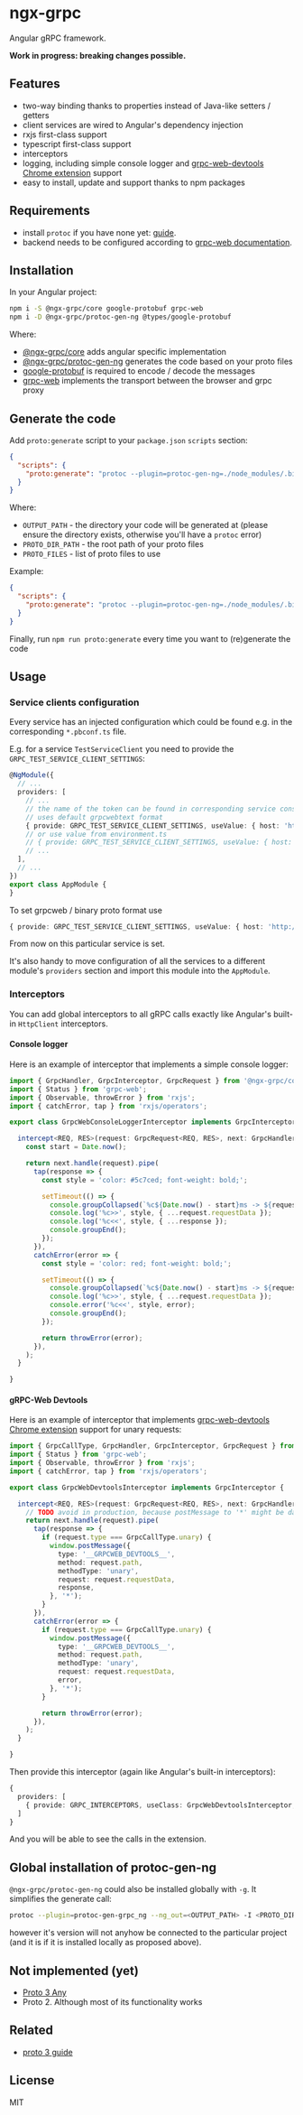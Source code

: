 # ngx-grpc

Angular gRPC framework.

**Work in progress: breaking changes possible.**

## Features

- two-way binding thanks to properties instead of Java-like setters / getters
- client services are wired to Angular's dependency injection
- rxjs first-class support
- typescript first-class support
- interceptors
- logging, including simple console logger and [grpc-web-devtools Chrome extension](https://github.com/SafetyCulture/grpc-web-devtools) support
- easy to install, update and support thanks to npm packages

## Requirements

- install `protoc` if you have none yet: [guide](https://github.com/protocolbuffers/protobuf#protocol-compiler-installation).
- backend needs to be configured according to [grpc-web documentation](https://github.com/grpc/grpc-web).

## Installation

In your Angular project:

```sh
npm i -S @ngx-grpc/core google-protobuf grpc-web
npm i -D @ngx-grpc/protoc-gen-ng @types/google-protobuf
```

Where:

- [@ngx-grpc/core](https://github.com/ngx-grpc/core) adds angular specific implementation
- [@ngx-grpc/protoc-gen-ng](https://github.com/ngx-grpc/protoc-gen-ng) generates the code based on your proto files
- [google-protobuf](https://github.com/protocolbuffers/protobuf/tree/master/js) is required to encode / decode the messages
- [grpc-web](https://github.com/grpc/grpc-web) implements the transport between the browser and grpc proxy

## Generate the code

Add `proto:generate` script to your `package.json` `scripts` section:

```json
{
  "scripts": {
    "proto:generate": "protoc --plugin=protoc-gen-ng=./node_modules/.bin/protoc-gen-ng --ng_out=<OUTPUT_PATH> -I <PROTO_DIR_PATH> <PROTO_FILES>"
  }
}
```

Where:

- `OUTPUT_PATH` - the directory your code will be generated at (please ensure the directory exists, otherwise you'll have a `protoc` error)
- `PROTO_DIR_PATH` - the root path of your proto files
- `PROTO_FILES` - list of proto files to use

Example:

```json
{
  "scripts": {
    "proto:generate": "protoc --plugin=protoc-gen-ng=./node_modules/.bin/protoc-gen-ng --ng_out=./src/proto -I ../proto ../proto/*"
  }
}
```

Finally, run `npm run proto:generate` every time you want to (re)generate the code

## Usage

### Service clients configuration

Every service has an injected configuration which could be found e.g. in the corresponding `*.pbconf.ts` file.

E.g. for a service `TestServiceClient` you need to provide the `GRPC_TEST_SERVICE_CLIENT_SETTINGS`:

```ts
@NgModule({
  // ...
  providers: [
    // ...
    // the name of the token can be found in corresponding service constructor
    // uses default grpcwebtext format
    { provide: GRPC_TEST_SERVICE_CLIENT_SETTINGS, useValue: { host: 'http://localhost:8080' } },
    // or use value from environment.ts
    // { provide: GRPC_TEST_SERVICE_CLIENT_SETTINGS, useValue: { host: environment.host } },
    // ...
  ],
  // ...
})
export class AppModule {
}
```

To set grpcweb / binary proto format use

```ts
{ provide: GRPC_TEST_SERVICE_CLIENT_SETTINGS, useValue: { host: 'http://localhost:8080', format: 'binary' } },
```

From now on this particular service is set.

It's also handy to move configuration of all the services to a different module's `providers` section and import this module into the `AppModule`.

### Interceptors

You can add global interceptors to all gRPC calls exactly like Angular's built-in `HttpClient` interceptors. 

#### Console logger

Here is an example of interceptor that implements a simple console logger:

```ts
import { GrpcHandler, GrpcInterceptor, GrpcRequest } from '@ngx-grpc/core';
import { Status } from 'grpc-web';
import { Observable, throwError } from 'rxjs';
import { catchError, tap } from 'rxjs/operators';

export class GrpcWebConsoleLoggerInterceptor implements GrpcInterceptor {

  intercept<REQ, RES>(request: GrpcRequest<REQ, RES>, next: GrpcHandler): Observable<RES | Status> {
    const start = Date.now();

    return next.handle(request).pipe(
      tap(response => {
        const style = 'color: #5c7ced; font-weight: bold;';

        setTimeout(() => {
          console.groupCollapsed(`%c${Date.now() - start}ms -> ${request.path}`, style);
          console.log('%c>>', style, { ...request.requestData });
          console.log('%c<<', style, { ...response });
          console.groupEnd();
        });
      }),
      catchError(error => {
        const style = 'color: red; font-weight: bold;';

        setTimeout(() => {
          console.groupCollapsed(`%c${Date.now() - start}ms -> ${request.path}`, style);
          console.log('%c>>', style, { ...request.requestData });
          console.error('%c<<', style, error);
          console.groupEnd();
        });

        return throwError(error);
      }),
    );
  }

}
```

#### gRPC-Web Devtools

Here is an example of interceptor that implements [grpc-web-devtools Chrome extension](https://github.com/SafetyCulture/grpc-web-devtools) support for unary requests:

```ts
import { GrpcCallType, GrpcHandler, GrpcInterceptor, GrpcRequest } from '@ngx-grpc/core';
import { Status } from 'grpc-web';
import { Observable, throwError } from 'rxjs';
import { catchError, tap } from 'rxjs/operators';

export class GrpcWebDevtoolsInterceptor implements GrpcInterceptor {

  intercept<REQ, RES>(request: GrpcRequest<REQ, RES>, next: GrpcHandler): Observable<RES | Status> {
    // TODO avoid in production, because postMessage to '*' might be dangerous
    return next.handle(request).pipe(
      tap(response => {
        if (request.type === GrpcCallType.unary) {
          window.postMessage({
            type: '__GRPCWEB_DEVTOOLS__',
            method: request.path,
            methodType: 'unary',
            request: request.requestData,
            response,
          }, '*');
        }
      }),
      catchError(error => {
        if (request.type === GrpcCallType.unary) {
          window.postMessage({
            type: '__GRPCWEB_DEVTOOLS__',
            method: request.path,
            methodType: 'unary',
            request: request.requestData,
            error,
          }, '*');
        }

        return throwError(error);
      }),
    );
  }

}
```

Then provide this interceptor (again like Angular's built-in interceptors):

```ts
{
  providers: [
    { provide: GRPC_INTERCEPTORS, useClass: GrpcWebDevtoolsInterceptor, multi: true },
  ]
}
```

And you will be able to see the calls in the extension.

## Global installation of protoc-gen-ng

`@ngx-grpc/protoc-gen-ng` could also be installed globally with `-g`. It simplifies the generate call:

```sh
protoc --plugin=protoc-gen-grpc_ng --ng_out=<OUTPUT_PATH> -I <PROTO_DIR_PATH> <PROTO_FILES>
```

however it's version will not anyhow be connected to the particular project (and it is if it is installed locally as proposed above).

## Not implemented (yet)

- [Proto 3 Any](https://developers.google.com/protocol-buffers/docs/proto3#any)
- Proto 2. Although most of its functionality works

## Related

- [proto 3 guide](https://developers.google.com/protocol-buffers/docs/proto3)

## License

MIT

